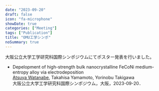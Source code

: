 ```yaml
---
date: "2023-09-20"
draft: false
icon: "fa-microphone"
showDate: true
categories: ["Meeting"]
tags: ["Publication"]
title: "OMU工学シンポ"
noSummary: true
---
```

大阪公立大学工学研究科国際シンポジウムにてポスター発表を行いました。

* Depelopment of high-strength bulk nanocrystalline FeCoNi medium-entropy alloy via electrodeposition  
<u>Atsuya Watanabe</u>, Takahisa Yamamoto, Yorinobu Takigawa  
大阪公立大学工学研究科国際シンポジウム，大阪，2023-09-20．
